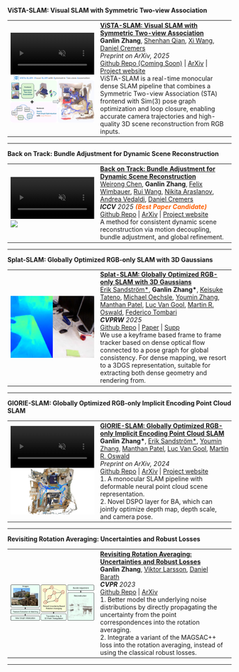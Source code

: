 
<!-- <hr>

  You can also find my articles on my <a href="https://scholar.google.com/citations?user=1B_T56IAAAAJ" target="_blank">Google Scholar profile</a>.

<hr> -->


<heading><strong>ViSTA-SLAM: Visual SLAM with Symmetric Two-view Association</strong></heading>
<table class="responsive" width="100%" align="center" border="0" cellspacing="0" cellpadding="20">  
  <tr>  
    <td width="40%" data-prefix="vista">
      <div class="one">
        <div class="two shape" style="width: 100%;">
          <video autoplay muted loop playsinline width="100%">
            <source src="https://ganlinzhang.xyz/vista-slam/media/vista_slam.mp4" type="video/mp4">
            Your browser does not support the video tag.
          </video>
        </div>
        <img src="/images/publications/vista.png" style="width: 100%;" class="img"/>
      </div>       
    </td>
    <td valign="top" width="75%">
      <papertitle>
        <strong>
          <a href="https://ganlinzhang.xyz/vista-slam" target="_blank">
            ViSTA-SLAM: Visual SLAM with Symmetric Two-view Association
          </a>
        </strong>
      </papertitle>
      <br>
      <strong>Ganlin Zhang</strong>, 
      <a href="https://shenhanqian.github.io/" target="_blank">Shenhan Qian</a>, 
      <a href="https://xiwang1212.github.io/homepage/" target="_blank">Xi Wang</a>, 
      <a href="https://cvg.cit.tum.de/members/cremers" target="_blank">Daniel Cremers</a>
      <br>
      <em>Preprint on ArXiv, 2025</em>
      <br>
      <a href="https://github.com/zhangganlin/vista-slam" target="_blank">Github Repo (Coming Soon)</a> | 
      <a href="https://arxiv.org/abs/2509.01584" target="_blank">ArXiv</a> | 
      <a href="https://ganlinzhang.xyz/vista-slam/" target="_blank">Project website</a>
      <br>
      ViSTA-SLAM is a real-time monocular dense SLAM pipeline that combines a Symmetric Two-view Association (STA) frontend with Sim(3) pose graph optimization and loop closure, enabling accurate camera trajectories and high-quality 3D scene reconstruction from RGB inputs.
    </td>
  </tr>
</table>
<hr>


<heading><strong>Back on Track: Bundle Adjustment for Dynamic Scene Reconstruction</strong></heading>
<table class="responsive" width="100%" align="center" border="0" cellspacing="0" cellpadding="20">  
  <tr>  
    <td width="40%" data-prefix="batrack">
      <div class="one">
        <div class="two shape" style="width: 100%;">
          <video autoplay muted loop playsinline width="100%">
            <source src="https://wrchen530.github.io/projects/batrack/static/videos/davis_3.mp4" type="video/mp4">
            Your browser does not support the video tag.
          </video>
        </div>
        <img src="https://wrchen530.github.io/images/batrack.png" style="width: 100%;" class="img"/>
      </div>       
    </td>
    <td valign="top" width="75%">
      <papertitle>
        <strong>
          <a href="https://wrchen530.github.io/projects/batrack" target="_blank">
            Back on Track: Bundle Adjustment for Dynamic Scene Reconstruction
          </a>
        </strong>
      </papertitle>
      <br>
      <a href="https://wrchen530.github.io/" target="_blank">Weirong Chen</a>, 
      <strong>Ganlin Zhang</strong>, 
      <a href="https://fwmb.github.io/" target="_blank">Felix Wimbauer</a>, 
      <a href="https://rui2016.github.io/" target="_blank">Rui Wang</a>, 
      <a href="https://arnike.github.io/" target="_blank">Nikita Araslanov</a>, 
      <a href="https://www.robots.ox.ac.uk/~vedaldi/" target="_blank">Andrea Vedaldi</a>, 
      <a href="https://cvg.cit.tum.de/members/cremers" target="_blank">Daniel Cremers</a>
      <br>
      <em><strong>ICCV</strong> 2025 <span style="color:rgb(255, 94, 0);font-weight: bold;">(Best Paper Candidate)</span></em>
      <br>
      <a href="https://github.com/wrchen530/batrack" target="_blank">Github Repo</a> | 
      <a href="https://arxiv.org/abs/2504.14516" target="_blank">ArXiv</a> | 
      <a href="https://wrchen530.github.io/projects/batrack/" target="_blank">Project website</a>
      <br>
      A method for consistent dynamic scene reconstruction via motion decoupling, bundle adjustment, and global refinement.
    </td>
  </tr>
</table>
<hr>


<heading><strong>Splat-SLAM: Globally Optimized RGB-only SLAM with 3D Gaussians</strong> </heading>
<table class="responsive" width="100%" align="center" border="0" cellspacing="0" cellpadding="20">  
  <td width="40%">
    <div class="one">
    <img src="/images/publications/splatslam.jpg" width="100%"> </div>
  </td>
  <td valign="top" width="75%">
    <papertitle>
    <strong>
      <a href="https://openaccess.thecvf.com/content/CVPR2025W/VOCVALC/papers/Sandstrom_Splat-SLAM_Globally_Optimized_RGB-only_SLAM_with_3D_Gaussians_CVPRW_2025_paper.pdf" target="_blank">Splat-SLAM: Globally Optimized RGB-only SLAM with 3D Gaussians</a>
    </strong>
    </papertitle>
    <br>
    <a href="https://eriksandstroem.github.io/" target="_blank">Erik Sandström*</a>, 
    <strong>Ganlin Zhang*</strong>, 
    <a href="https://scholar.google.com/citations?user=ml3laqEAAAAJ" target="_blank"> Keisuke Tateno</a>, 
    <a href="https://moechsle.github.io/" target="_blank"> Michael Oechsle</a>, 
    <a href="https://youmi-zym.github.io/" target="_blank"> Youmin Zhang</a>, 
    <a href="https://manthan99.github.io/" target="_blank"> Manthan Patel</a>, 
    <a href="https://vision.ee.ethz.ch/people-details.OTAyMzM=.TGlzdC8zMjg3LC0xOTcxNDY1MTc4.html" target="_blank"> Luc Van Gool</a>, 
    <a href="https://oswaldm.github.io/" target="_blank"> Martin R. Oswald</a>, 
    <a href="https://federicotombari.github.io/" target="_blank"> Federico Tombari</a>
    <br>
    <em><strong>CVPRW</strong> 2025</em>
    <br>
    <a href="https://github.com/google-research/Splat-SLAM" target="_blank">Github Repo</a> | 
    <a href="https://openaccess.thecvf.com/content/CVPR2025W/VOCVALC/papers/Sandstrom_Splat-SLAM_Globally_Optimized_RGB-only_SLAM_with_3D_Gaussians_CVPRW_2025_paper.pdf" target="_blank">Paper</a> | 
    <a href="https://openaccess.thecvf.com/content/CVPR2025W/VOCVALC/supplemental/Sandstrom_Splat-SLAM_Globally_Optimized_CVPRW_2025_supplemental.pdf" target="_blank">Supp</a>
    <br>
    We use a keyframe based frame to frame tracker based on dense optical flow connected to a pose graph for global consistency. For dense mapping, we resort to a 3DGS representation, suitable for extracting both dense geometry and rendering from.
  </td>
</table>
<hr>

  
<heading><strong>GlORIE-SLAM: Globally Optimized RGB-only Implicit Encoding Point Cloud SLAM</strong></heading>
<table class="responsive" width="100%" align="center" border="0" cellspacing="0" cellpadding="20">  
  <tr>  
    <td width="40%" data-prefix="glorie">
      <div class="one">
        <div class="two shape" style="display: flex; justify-content: center; width: 100%;">
          <video autoplay muted loop playsinline width="100%">
            <source src="/images/publications/glorie.mp4" type="video/mp4">
            Your browser does not support the video tag.
          </video>
        </div>
        <img src="/images/publications/glorie.jpg" width="100%" class="img"/>
      </div>        
    </td>
    <td valign="top" width="75%">
      <papertitle>
        <strong>
          <a href="https://zhangganlin.github.io/GlORIE-SLAM/index.html" target="_blank">
            GlORIE-SLAM: Globally Optimized RGB-only Implicit Encoding Point Cloud SLAM
          </a>
        </strong>
      </papertitle>
      <br>
      <strong>Ganlin Zhang*</strong>, 
      <a href="https://eriksandstroem.github.io/" target="_blank">Erik Sandström*</a>, 
      <a href="https://youmi-zym.github.io/" target="_blank">Youmin Zhang</a>, 
      <a href="https://manthan99.github.io/" target="_blank">Manthan Patel</a>, 
      <a href="https://vision.ee.ethz.ch/people-details.OTAyMzM=.TGlzdC8zMjg3LC0xOTcxNDY1MTc4.html" target="_blank">Luc Van Gool</a>, 
      <a href="https://oswaldm.github.io/" target="_blank">Martin R. Oswald</a>
      <br>
      <em>Preprint on ArXiv, 2024</em>
      <br>
      <a href="https://github.com/zhangganlin/GlORIE-SLAM" target="_blank">Github Repo</a> | 
      <a href="https://arxiv.org/abs/2403.19549" target="_blank">ArXiv</a> | 
      <a href="https://zhangganlin.github.io/GlORIE-SLAM/index.html" target="_blank">Project website</a>
      <br>
      1. A monocular SLAM pipeline with deformable neural point cloud scene representation. <br>
      2. Novel DSPO layer for BA, which can jointly optimize depth map, depth scale, and camera pose. <br>
    </td>
  </tr>
</table>
<hr>


<heading><strong>Revisiting Rotation Averaging: Uncertainties and Robust Losses</strong> </heading>
<table class="responsive" width="100%" align="center" border="0" cellspacing="0" cellpadding="20">  
  <td width="40%">
    <div class="one">
    <img src="/images/publications/rotationAverage.png" width="100%"> </div>
  </td>
  <td valign="top" width="75%">
    <papertitle>
    <strong>
      <a href="https://openaccess.thecvf.com/content/CVPR2023/papers/Zhang_Revisiting_Rotation_Averaging_Uncertainties_and_Robust_Losses_CVPR_2023_paper.pdf" target="_blank">Revisiting Rotation Averaging: Uncertainties and Robust Losses</a>
    </strong>
    </papertitle>
    <br>
    <strong>Ganlin Zhang</strong>,
    <a href="https://vlarsson.github.io/" target="_blank">Viktor Larsson</a>,
    <a href="https://cvg.ethz.ch/team/Dr-Daniel-Bela-Barath" target="_blank">Daniel Barath</a>
    <br>
    <em><strong>CVPR</strong> 2023</em>
    <br>
    <a href="https://github.com/zhangganlin/GlobalSfMpy" target="_blank">Github Repo</a> | 
    <a href="https://arxiv.org/abs/2303.05195" target="_blank">ArXiv</a>
    <br>
    1. Better model the underlying noise distributions by directly propagating the uncertainty from the point correspondences into the rotation averaging. <br>
    2. Integrate a variant of the MAGSAC++ loss into the rotation averaging, instead of using the classical robust losses.
  </td>
</table>
<hr>




